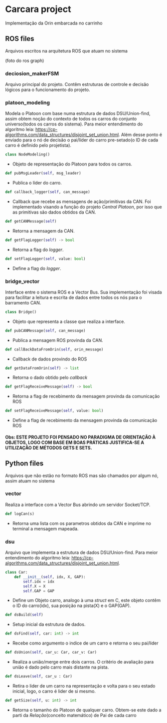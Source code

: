 # Carcara project

Implementação da Orin embarcada no carrinho

## ROS files

Arquivos escritos na arquitetura ROS que atuam no sistema

(foto do ros graph)

### deciosion_makerFSM
Arquivo principal do projeto. Contêm estruturas de controle e decisão lógicos para o funcionamento do projeto.

### platoon_modeling
Modela o Platoon com base numa estrutura de dados DSU/Union-find, assim obtem noção do contexto de todos os carros do conjunto universo(todos os carros do sistema). Para meior entendimento do algoritmo leia: https://cp-algorithms.com/data_structures/disjoint_set_union.html. Além desse ponto é enviado para o nó de decisão o pai/líder do carro pre-setado(o ID de cada carro é definido pelo projetista).

```py
class NodeModeling()
```

- Objeto de representação do Platoon para todos os carros.

```py
def pubMsgLeader(self, msg_leader)
```

- Publica o líder do carro.

```py
def callback_logger(self, can_message)
```

- Callback que recebe as mensagens de ação/primitivas da CAN. Foi implementado visando a função do projeto _Central Platoon_, por isso que as primitivas são dados obtidos da CAN.

```py
def getCANMessage(self)
```
- Retorna a mensagem da CAN.

```py
def getFlagLogger(self) -> bool
```
- Retorna a flag do _logger_.


```py
def setFlagLogger(self, value: bool)
```
- Define a flag do _logger_.



### bridge_vector
Interface entre o sistema ROS e a Vector Bus. Sua implementação foi visada para facilitar a leitura e escrita de dados entre todos os nós para o barramento CAN.

```py
class Bridge()
```

- Objeto que representa a classe que realiza a interface.

```py
def pubCANMessage(self, can_message)
```

- Publica a mensagem ROS provinda da CAN.

```py
def callBackDataFromOrin(self, orin_message)
```

- Callback de dados provindo do ROS

```py
def getDataFromOrin(self) -> list
```

- Retorna o dado obtido pelo _callback_

```py
def getFlagReceiveMessage(self) -> bool
```

- Retorna a flag de recebimento da mensagem provinda da comunicação ROS

```py
def setFlagReceiveMessage(self, value: bool)
```

- Define a flag de recebimento da mensagem provinda da comunicação ROS

#### Obs: ESTE PROJETO FOI PENSADO NO PARADIGMA DE ORIENTAÇÃO À OBJETOS, LOGO COM BASE EM BOAS PRÁTICAS JUSTIFICA-SE A UTILIZAÇÃO DE MÉTODOS GETS E SETS.

## Python files

Arquivos que não estão no formato ROS mas são chamados por algum nó, assim atuam no sistema

### vector

Realiza a interface com a Vector Bus abrindo um servidor Socket/TCP.

```py
def logCan(s)
```

- Retorna uma lista com os parametros obtidos da CAN e imprime no terminal a mensagem mapeada.

### dsu

Arquivo que implementa a estrutura de dados DSU/Union-find. Para meior entendimento do algoritmo leia: https://cp-algorithms.com/data_structures/disjoint_set_union.html.

```py
class Car:
    def __init__(self, idx, X, GAP):
        self.idx = idx
        self.X = X
        self.GAP = GAP
```

- Define um Objeto carro, analogo à uma _struct_ em C, este objeto contêm o ID do carro(idx), sua posição na pista(X) e o GAP(GAP).

```py
def dsBuild(self)
```

- Setup inicial da estrutura de dados.

```py
def dsFind(self, car: int) -> int
```

- Recebe como argumento o indice de um carro e retorna o seu pai/lider

```py
def dsUnion(self, car_u: Car, car_v: Car)
```

- Realiza a união/merge entre dois carros. O critério de avaliação para união é dado pelo carro mais distante na pista.

```py
def dsLeave(self, car_u : Car)
```

- Retira o lider de um carro na representação e volta para o seu estado inicial, logo, o carro é lider de si mesmo.

```py
def getSize(self, u: int) -> int
```

- Retorna o tamanho do Platoon de qualquer carro. Obtem-se este dado a parti da _Relação_(conceito matemático) de Pai de cada carro
